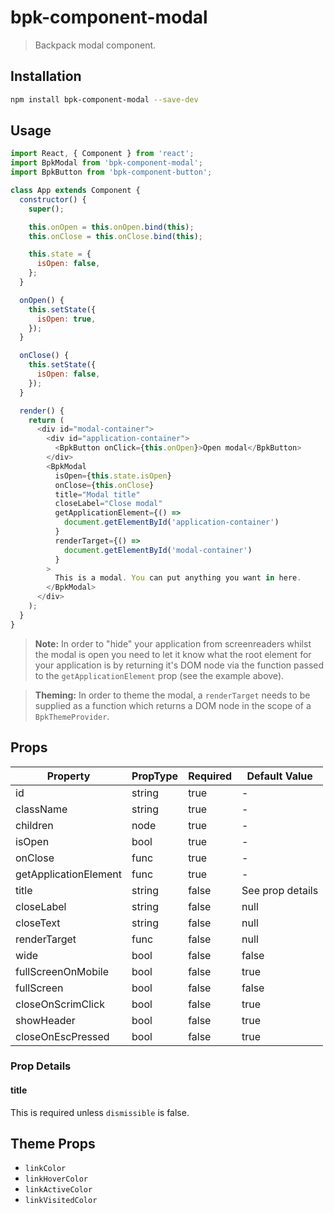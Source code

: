 # bpk-component-modal

> Backpack modal component.

## Installation

```sh
npm install bpk-component-modal --save-dev
```

## Usage

```js
import React, { Component } from 'react';
import BpkModal from 'bpk-component-modal';
import BpkButton from 'bpk-component-button';

class App extends Component {
  constructor() {
    super();

    this.onOpen = this.onOpen.bind(this);
    this.onClose = this.onClose.bind(this);

    this.state = {
      isOpen: false,
    };
  }

  onOpen() {
    this.setState({
      isOpen: true,
    });
  }

  onClose() {
    this.setState({
      isOpen: false,
    });
  }

  render() {
    return (
      <div id="modal-container">
        <div id="application-container">
          <BpkButton onClick={this.onOpen}>Open modal</BpkButton>
        </div>
        <BpkModal
          isOpen={this.state.isOpen}
          onClose={this.onClose}
          title="Modal title"
          closeLabel="Close modal"
          getApplicationElement={() =>
            document.getElementById('application-container')
          }
          renderTarget={() =>
            document.getElementById('modal-container')
          }
        >
          This is a modal. You can put anything you want in here.
        </BpkModal>
      </div>
    );
  }
}
```

> **Note:** In order to "hide" your application from screenreaders whilst the modal is open you need to let it know what
  the root element for your application is by returning it's DOM node via the function passed to the
  `getApplicationElement` prop (see the example above).

> **Theming:** In order to theme the modal, a `renderTarget` needs to be supplied as a function which returns a DOM node
  in the scope of a `BpkThemeProvider`.

## Props

| Property              | PropType | Required | Default Value    |
| --------------------- | -------- | -------- | ---------------- |
| id                    | string   | true     | -                |
| className             | string   | true     | -                |
| children              | node     | true     | -                |
| isOpen                | bool     | true     | -                |
| onClose               | func     | true     | -                |
| getApplicationElement | func     | true     | -                |
| title                 | string   | false    | See prop details |
| closeLabel            | string   | false    | null             |
| closeText             | string   | false    | null             |
| renderTarget          | func     | false    | null             |
| wide                  | bool     | false    | false            |
| fullScreenOnMobile    | bool     | false    | true             |
| fullScreen            | bool     | false    | false            |
| closeOnScrimClick     | bool     | false    | true             |
| showHeader            | bool     | false    | true             |
| closeOnEscPressed     | bool     | false    | true             |

### Prop Details

#### title

This is required unless `dismissible` is false.

## Theme Props

* `linkColor`
* `linkHoverColor`
* `linkActiveColor`
* `linkVisitedColor`
